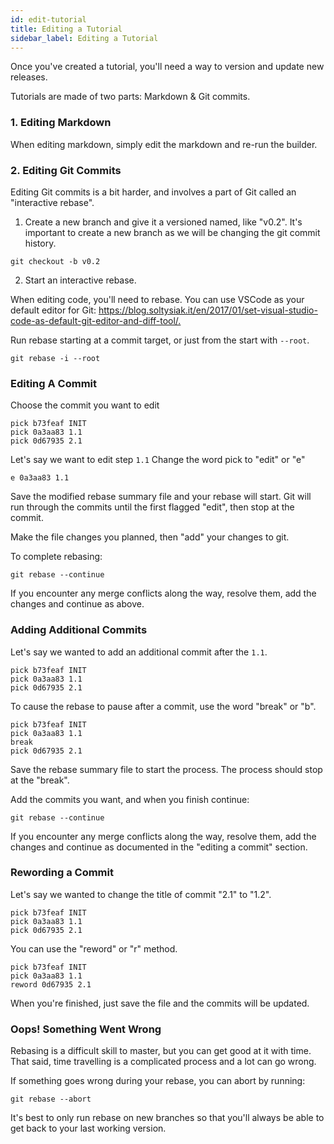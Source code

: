 ```yaml
---
id: edit-tutorial
title: Editing a Tutorial
sidebar_label: Editing a Tutorial
---
```


Once you've created a tutorial, you'll need a way to version and update new releases.

Tutorials are made of two parts: Markdown & Git commits.

### 1. Editing Markdown

When editing markdown, simply edit the markdown and re-run the builder.

### 2. Editing Git Commits

Editing Git commits is a bit harder, and involves a part of Git called an "interactive rebase".

1. Create a new branch and give it a versioned named, like "v0.2". It's important to create a new branch as we will be changing the git commit history.

```shell
git checkout -b v0.2
```

2. Start an interactive rebase.

When editing code, you'll need to rebase. You can use VSCode as your default editor for Git: <https://blog.soltysiak.it/en/2017/01/set-visual-studio-code-as-default-git-editor-and-diff-tool/.>

Run rebase starting at a commit target, or just from the start with `--root`.

```shell
git rebase -i --root
```

### Editing A Commit

Choose the commit you want to edit

```text
pick b73feaf INIT
pick 0a3aa83 1.1
pick 0d67935 2.1
```

Let's say we want to edit step `1.1` Change the word pick to "edit" or "e"

```text
e 0a3aa83 1.1
```

Save the modified rebase summary file and your rebase will start. Git will run through the commits until the first flagged "edit", then stop at the commit.

Make the file changes you planned, then "add" your changes to git.

To complete rebasing:

```shell
git rebase --continue
```

If you encounter any merge conflicts along the way, resolve them, add the changes and continue as above.

### Adding Additional Commits

Let's say we wanted to add an additional commit after the `1.1`.

```text
pick b73feaf INIT
pick 0a3aa83 1.1
pick 0d67935 2.1
```

To cause the rebase to pause after a commit, use the word "break" or "b".

```text
pick b73feaf INIT
pick 0a3aa83 1.1
break
pick 0d67935 2.1
```

Save the rebase summary file to start the process. The process should stop at the "break".

Add the commits you want, and when you finish continue:

```shell
git rebase --continue
```

If you encounter any merge conflicts along the way, resolve them, add the changes and continue as documented in the "editing a commit" section.

### Rewording a Commit

Let's say we wanted to change the title of commit "2.1" to "1.2".

```text
pick b73feaf INIT
pick 0a3aa83 1.1
pick 0d67935 2.1
```

You can use the "reword" or "r" method.

```text
pick b73feaf INIT
pick 0a3aa83 1.1
reword 0d67935 2.1
```

When you're finished, just save the file and the commits will be updated.

### Oops! Something Went Wrong

Rebasing is a difficult skill to master, but you can get good at it with time. That said, time travelling is a complicated process and a lot can go wrong.

If something goes wrong during your rebase, you can abort by running:

```shell
git rebase --abort
```

It's best to only run rebase on new branches so that you'll always be able to get back to your last working version.
